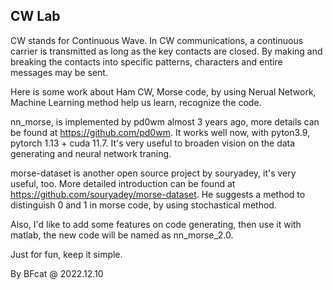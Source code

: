 ## CW Lab


CW stands for Continuous Wave. In CW communications, a continuous carrier is transmitted as long as the key contacts are closed. By making and breaking the contacts into specific patterns, characters and entire messages may be sent.



Here is some work about Ham CW, Morse code, by using Nerual Network, Machine Learning method help us learn, recognize the code.

nn_morse, is implemented by pd0wm almost 3 years ago, more details can be found at https://github.com/pd0wm. It works well now, with pyton3.9, pytorch 1.13 + cuda 11.7. It's very useful to broaden vision on the data generating and neural network traning.

morse-dataset is another open source project by souryadey, it's very useful, too. More detailed introduction can be found at https://github.com/souryadey/morse-dataset. He suggests a method to distinguish 0 and 1 in morse code, by using stochastical method.

Also, I'd like to add some features on code generating, then use it with matlab, the new code will be named as nn_morse_2.0.

Just for fun,  keep it simple.


By BFcat @  2022.12.10